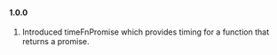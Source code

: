 #### 1.0.0
1. Introduced timeFnPromise which provides timing for a function that returns a promise.
